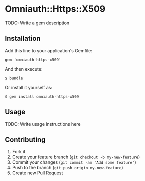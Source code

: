 # Omniauth::Https::X509

TODO: Write a gem description

## Installation

Add this line to your application's Gemfile:

    gem 'omniauth-https-x509'

And then execute:

    $ bundle

Or install it yourself as:

    $ gem install omniauth-https-x509

## Usage

TODO: Write usage instructions here

## Contributing

1. Fork it
2. Create your feature branch (`git checkout -b my-new-feature`)
3. Commit your changes (`git commit -am 'Add some feature'`)
4. Push to the branch (`git push origin my-new-feature`)
5. Create new Pull Request
